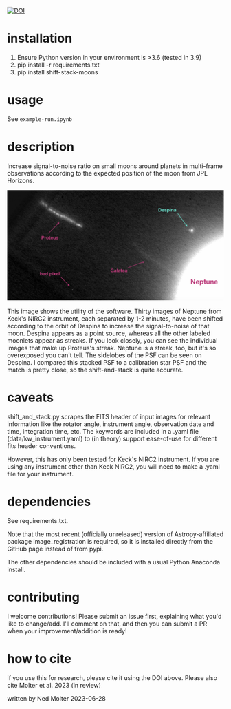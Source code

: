 [![DOI](https://zenodo.org/badge/415108491.svg)](https://zenodo.org/badge/latestdoi/415108491)

# installation

1. Ensure Python version in your environment is >3.6 (tested in 3.9)
2. pip install -r requirements.txt
3. pip install shift-stack-moons

# usage

See `example-run.ipynb`

# description
Increase signal-to-noise ratio on small moons around planets in multi-frame observations according to the expected position of the moon from JPL Horizons.

![alt text](https://github.com/emolter/shift_stack_moons/blob/main/despina_pretty_picture.jpeg?raw=true)

This image shows the utility of the software. Thirty images of Neptune from Keck's NIRC2 instrument, each separated by 1-2 minutes, have been shifted according to the orbit of Despina to increase the signal-to-noise of that moon.  Despina appears as a point source, whereas all the other labeled moonlets appear as streaks. If you look closely, you can see the individual images that make up Proteus's streak. Neptune is a streak, too, but it's so overexposed you can't tell. The sidelobes of the PSF can be seen on Despina. I compared this stacked PSF to a calibration star PSF and the match is pretty close, so the shift-and-stack is quite accurate.


# caveats
shift_and_stack.py scrapes the FITS header of input images for relevant information like the rotator angle, instrument angle, observation date and time, integration time, etc. The keywords are included in a .yaml file (data/kw\_instrument.yaml) to (in theory) support ease-of-use for different fits header conventions.  

However, this has only been tested for Keck's NIRC2 instrument. If you are using any instrument other than Keck NIRC2, you will need to make a .yaml file for your instrument.

# dependencies
See requirements.txt.

Note that the most recent (officially unreleased) version of Astropy-affiliated package image\_registration is required, so it is installed directly from the GitHub page instead of from pypi.

The other dependencies should be included with a usual Python Anaconda install.

# contributing

I welcome contributions! Please submit an issue first, explaining what you'd like to change/add.  I'll comment on that, and then you can submit a PR when your improvement/addition is ready!

# how to cite
if you use this for research, please cite it using the DOI above. Please also cite Molter et al. 2023 (in review)

written by Ned Molter 2023-06-28
